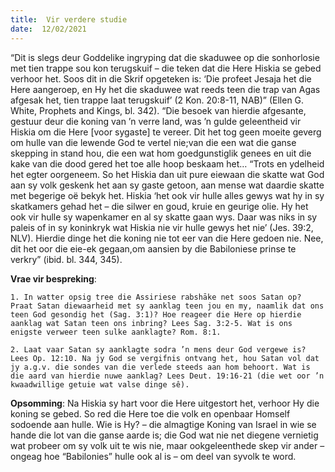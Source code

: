 ```yaml
---
title:  Vir verdere studie
date:  12/02/2021
---
```


“Dit is slegs deur Goddelike ingryping dat die skaduwee op die sonhorlosie met tien trappe sou kon terugskuif – die teken dat die Here Hiskia se gebed verhoor het. Soos dit in die Skrif opgeteken is: ‘Die profeet Jesaja het die Here aangeroep, en Hy het die skaduwee wat reeds teen die trap van Agas afgesak het, tien trappe laat terugskuif’ (2 Kon. 20:8-11, NAB)” (Ellen G. White, Prophets and Kings, bl. 342). “Die besoek van hierdie afgesante, gestuur deur die koning van ’n verre land, was ’n gulde geleentheid vir Hiskia om die Here [voor sygaste] te vereer. Dit het tog geen moeite geverg om hulle van die lewende God te vertel nie;van die een wat die ganse skepping in stand hou, die een wat hom goedgunstiglik genees en uit die kake van die dood gered het toe alle hoop beskaam het… “Trots en ydelheid het egter oorgeneem. So het Hiskia dan uit pure eiewaan die skatte wat God aan sy volk geskenk het aan sy gaste getoon, aan mense wat daardie skatte met begerige oë bekyk het. Hiskia ‘het ook vir hulle alles gewys wat hy in sy skatkamers gehad het – die silwer en goud, kruie en geurige olie. Hy het ook vir hulle sy wapenkamer en al sy skatte gaan wys. Daar was niks in sy paleis of in sy koninkryk wat Hiskia nie vir hulle gewys het nie’ (Jes. 39:2, NLV). Hierdie dinge het die koning nie tot eer van die Here gedoen nie. Nee, dit het oor die eie-ek gegaan,om aansien by die Babiloniese prinse te verkry” (ibid. bl. 344, 345).

**Vrae vir bespreking**:

`1. In watter opsig tree die Assiriese rabshāke net soos Satan op? Praat Satan diewaarheid met sy aanklag teen jou en my, naamlik dat ons teen God gesondig het (Sag. 3:1)? Hoe reageer die Here op hierdie aanklag wat Satan teen ons inbring? Lees Sag. 3:2-5. Wat is ons enigste verweer teen sulke aanklagte? Rom. 8:1.`

`2. Laat vaar Satan sy aanklagte sodra ’n mens deur God vergewe is? Lees Op. 12:10. Na jy God se vergifnis ontvang het, hou Satan vol dat jy a.g.v. die sondes van die verlede steeds aan hom behoort. Wat is die aard van hierdie nuwe aanklag? Lees Deut. 19:16-21 (die wet oor ’n kwaadwillige getuie wat valse dinge sê).`

**Opsomming**: Na Hiskia sy hart voor die Here uitgestort het, verhoor Hy die koning se gebed. So red die Here toe die volk en openbaar Homself sodoende aan hulle. Wie is Hy? – die almagtige Koning van Israel in wie se hande die lot van die ganse aarde is; die God wat nie net diegene vernietig wat probeer om sy volk uit te wis nie, maar ookgeleenthede skep vir ander – ongeag hoe “Babilonies” hulle ook al is – om deel van syvolk te word.